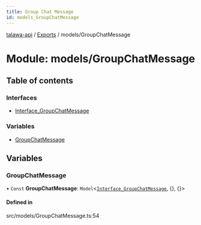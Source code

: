 ```yaml
---
title: Group Chat Message
id: models_GroupChatMessage
---
```

[talawa-api](../README.md) / [Exports](../modules.md) / models/GroupChatMessage

# Module: models/GroupChatMessage

## Table of contents

### Interfaces

- [Interface\_GroupChatMessage](../interfaces/models_GroupChatMessage.Interface_GroupChatMessage.md)

### Variables

- [GroupChatMessage](models_GroupChatMessage.md#groupchatmessage)

## Variables

### GroupChatMessage

• `Const` **GroupChatMessage**: `Model`<[`Interface_GroupChatMessage`](../interfaces/models_GroupChatMessage.Interface_GroupChatMessage.md), {}, {}\>

#### Defined in

src/models/GroupChatMessage.ts:54
